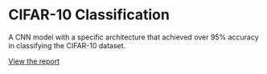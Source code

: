 # CIFAR-10 Classification

A CNN model with a specific architecture that achieved over 95% accuracy in classifying the CIFAR-10 dataset.

[View the report](report/report.pdf)
